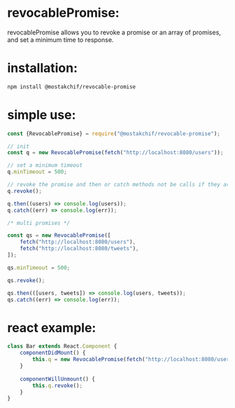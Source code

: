 # revocablePromise:
revocablePromise allows you to revoke a promise or an array of promises, and set a minimum time to response.

# installation:
```sh
npm install @mostakchif/revocable-promise
```

# simple use:

```js
const {RevocablePromise} = require("@mostakchif/revocable-promise");

// init
const q = new RevocablePromise(fetch("http://localhost:8080/users"));

// set a minimum timeout
q.minTimeout = 500;

// revoke the promise and then or catch methods not be calls if they are not already called
q.revoke();

q.then((users) => console.log(users));
q.catch((err) => console.log(err));

/* multi promises */

const qs = new RevocablePromise([
    fetch("http://localhost:8080/users"),
    fetch("http://localhost:8080/tweets"),
]);

qs.minTimeout = 500;

qs.revoke();

qs.then(([users, tweets]) => console.log(users, tweets));
qs.catch((err) => console.log(err));
```

# react example:
```js
class Bar extends React.Component {
    componentDidMount() {
        this.q = new RevocablePromise(fetch("http://localhost:8080/users"));
    }
    
    componentWillUnmount() {
        this.q.revoke();
    }
}
```